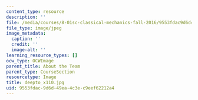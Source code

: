 ```yaml
---
content_type: resource
description: ''
file: /media/courses/8-01sc-classical-mechanics-fall-2016/9553fdac9d6d49ea4c3ec9eef62212a4_deepto_x110.jpg
file_type: image/jpeg
image_metadata:
  caption: ''
  credit: ''
  image-alt: ''
learning_resource_types: []
ocw_type: OCWImage
parent_title: About the Team
parent_type: CourseSection
resourcetype: Image
title: deepto_x110.jpg
uid: 9553fdac-9d6d-49ea-4c3e-c9eef62212a4
---
```

